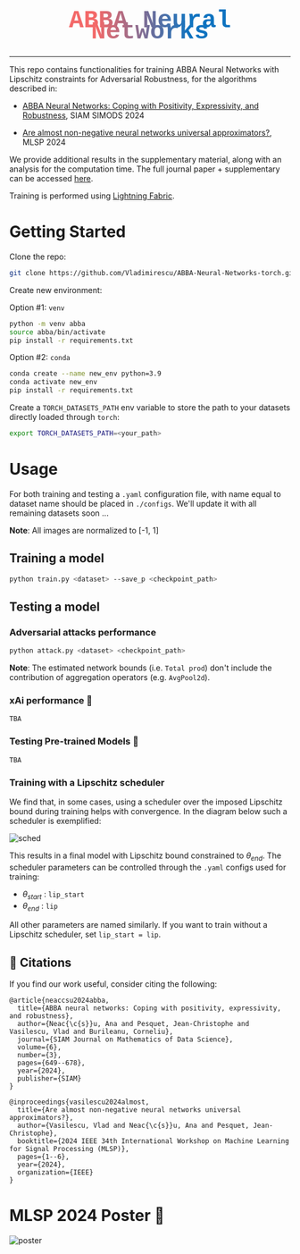 <style type="text/css">
.generated-text {
   font-family:'Courier New', monospace;
   font-size:44px;
   line-height:20px;
   text-align:center;
   font-weight: bold;
   background: linear-gradient(90deg, #f36969 31%, #0f73c0 64%);
  color: transparent;
  -webkit-background-clip: text;
  background-clip: text;
  -webkit-text-fill-color: transparent;
  text-fill-color: transparent;
   padding:20px;
}
</style>
<div class="generated-text">ABBA Neural Networks</div>

<hr>

This repo contains functionalities for training ABBA Neural Networks with Lipschitz constraints for Adversarial Robustness, for the algorithms described in:


- [ABBA Neural Networks: Coping with Positivity, Expressivity, and Robustness](https://hal.science/hal-04386260/), SIAM SIMODS 2024

- [Are almost non-negative neural networks universal approximators?](https://ieeexplore.ieee.org/stamp/stamp.jsp?arnumber=10734768), MLSP 2024

We provide additional results in the supplementary material, along with an analysis for the computation time. The full journal paper + supplementary can be accessed [here](https://hal.science/hal-04386260v2/file/ABBA_Neural_Networks.pdf).

Training is performed using [Lightning Fabric](https://lightning.ai/docs/fabric/stable/).


# Getting Started

Clone the repo:

```bash
git clone https://github.com/Vladimirescu/ABBA-Neural-Networks-torch.git
```

Create new environment:

Option #1: ```venv```

```bash
python -m venv abba
source abba/bin/activate
pip install -r requirements.txt
```

Option #2: ```conda```

```bash
conda create --name new_env python=3.9
conda activate new_env
pip install -r requirements.txt
```

Create a `TORCH_DATASETS_PATH` env variable to store the path to your datasets directly loaded through `torch`:

```bash
export TORCH_DATASETS_PATH=<your_path>
```

# Usage

For both training and testing a `.yaml` configuration file, with name equal to dataset name should be placed in `./configs`. We'll update it with all remaining datasets soon ... 

**Note**: All images are normalized to [-1, 1]

## Training a model

```bash
python train.py <dataset> --save_p <checkpoint_path>
```

## Testing a model

### Adversarial attacks performance

```bash
python attack.py <dataset> <checkpoint_path>
```

**Note**: The estimated network bounds (i.e. `Total prod`) don't include the contribution of aggregation operators (e.g. `AvgPool2d`). 

### xAi performance 🚧 

```TBA```

### Testing Pre-trained Models 🚧 

```TBA```

### Training with a Lipschitz scheduler

We find that, in some cases, using a scheduler over the imposed Lipschitz bound during training helps with convergence. In the diagram below such a scheduler is exemplified:

![sched](assets/lip_sched.png)

This results in a final model with Lipschitz bound constrained to $\theta_{end}$. The scheduler parameters can be controlled through the `.yaml` configs used for training: 

- $\theta_{start}$ : `lip_start`
- $\theta_{end}$ : `lip`

All other parameters are named similarly. If you want to train without a Lipschitz scheduler, set `lip_start = lip`.


## 📓 Citations

If you find our work useful, consider citing the following:

```
@article{neaccsu2024abba,
  title={ABBA neural networks: Coping with positivity, expressivity, and robustness},
  author={Neac{\c{s}}u, Ana and Pesquet, Jean-Christophe and Vasilescu, Vlad and Burileanu, Corneliu},
  journal={SIAM Journal on Mathematics of Data Science},
  volume={6},
  number={3},
  pages={649--678},
  year={2024},
  publisher={SIAM}
}
```

```
@inproceedings{vasilescu2024almost,
  title={Are almost non-negative neural networks universal approximators?},
  author={Vasilescu, Vlad and Neac{\c{s}}u, Ana and Pesquet, Jean-Christophe},
  booktitle={2024 IEEE 34th International Workshop on Machine Learning for Signal Processing (MLSP)},
  pages={1--6},
  year={2024},
  organization={IEEE}
}
```

# MLSP 2024 Poster 📎
![poster](assets/poster_MLSP.png)